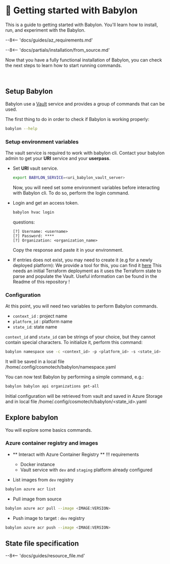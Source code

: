 # :rocket: Getting started with Babylon

This is a guide to getting started with Babylon. You'll learn how to install, run, and experiment with the Babylon.

--8<-- 'docs/guides/az_requirements.md'

--8<-- 'docs/partials/installation/from_source.md'

Now that you have a fully functional installation of Babylon, you can check the next steps to learn how to start running commands.

<br>

## Setup Babylon


Babylon use a [Vault](https://www.vaultproject.io/) service and provides a group of commands that can be used.

The first thing to do in order to check if Babylon is working properly:
```bash
babylon --help
```

### Setup environment variables

The vault service is required to work with babylon cli.
Contact your babylon admin to get your **URI** service and your **userpass**.

* Set **URI** vault service.
  ```bash
  export BABYLON_SERVICE=<uri_babylon_vault_server>
  ```

  Now, you will need set some environment variables before interacting with Babylon cli.
  To do so, perform the login command.

* Login and get an access token.  
  ```bash
  babylon hvac login
  ```
  questions: 
  ```text
  [?] Username: <username>
  [?] Password: ****
  [?] Organization: <organization_name>
  ```
  Copy the response and paste it in your environment.

* If entries does not exist, you may need to create it (e.g for a newly deployed platform):
  We provide a tool for this, you can find it [here](https://github.com/Cosmo-Tech/backend-tf-state-to-vault)
  This needs an initial Terraform deployment as it uses the Terraform state to parse and populate the Vault.
  Useful information can be found in the Readme of this repository !

### Configuration

At this point, you will need two variables to perform Babylon commands.

  - `context_id` : project name
  - `platform_id` : platform name
  - `state_id`: state name

`context_id` and `state_id` can be strings of your choice,
but they cannot contain special characters. To initialize it, perform this command:
  ```bash
  babylon namespace use -c <context_id> -p <platform_id> -s <state_id>
  ```
It will be saved in a local file /home/.config/cosmotech/babylon/namespace.yaml

You can now test Babylon by performing a simple command, e.g.:
  ```bash
  babylon babylon api organizations get-all
  ```
Initial configuration will be retrieved from vault and saved in Azure Storage
and in local file /home/.config/cosmotech/babylon/<state_id>.yaml

## Explore babylon

You will explore some basics commands.

### Azure container registry and images

* ** Interact with Azure Container Registry ** 
!!! requirements
    * Docker instance
    * Vault service with `dev` and `staging` platform already configured 


* List images from `dev` registry
```bash
babylon azure acr list 
```

* Pull image from source
```bash
babylon azure acr pull --image <IMAGE:VERSION> 
```

* Push image to target : `dev` registry
```bash
babylon azure acr push --image <IMAGE:VERSION>
```

## State file specification

--8<-- 'docs/guides/resource_file.md'
